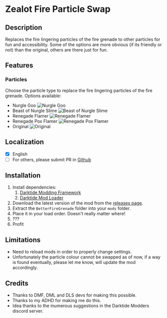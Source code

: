 # Zealot Fire Particle Swap
## Description
Replaces the fire lingering particles of the fire grenade to other particles for fun and accessibility. Some of the options are more obvious (if its friendly or not) than the original, others are there just for fun.

## Features
### Particles
Choose the particle type to replace the fire lingering particles of the fire grenade. Options available:
* Nurgle Goo ![Nurgle Goo](images/image.png)
* Beast of Nurgle Slime ![Beast of Nurgle Slime](images/image-1.png)
* Renegade Flamer ![Renegade Flamer](images/image-2.png)
* Renegade Pox Flamer ![Renegade Pox Flamer](images/image-3.png)
* Original ![Original](images/image-4.png)

## Localization
- [x] English
- [ ] For others, please submit PR in [Github](https://github.com/JCalebBR/BetterFireGrenade)

## Installation
1. Install dependencies:
    1. [Darktide Modding Framework](https://www.nexusmods.com/warhammer40kdarktide/mods/8)
    2. [Darktide Mod Loader](https://www.nexusmods.com/warhammer40kdarktide/mods/19)
2. Download the latest version of the mod from the [releases page](https://github.com/JCalebBR/BetterFireGrenade/releases/latest).
3. Extract the `BetterFireGrenade` folder into your `mods` folder.
4. Place it in your load order. Doesn't really matter where!
5. ???
6. Profit

## Limitations
* Need to reload mods in order to properly change settings.
* Unfortunately the particle colour cannot be swapped as of now, if a way is found eventually, please let me know, will update the mod accordingly.

## Credits

* Thanks to DMF, DML and DLS devs for making this possible.
* Thanks to my ADHD for making me do this.
* Idea thanks to the inumerous suggestions in the Darktide Modders discord server.
